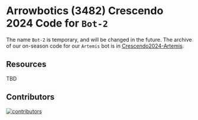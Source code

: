 # Arrowbotics (3482) Crescendo 2024 Code for `Bot-2`

The name `Bot-2` is temporary, and will be changed in the future.
The archive of our on-season code for our `Artemis` bot is in [Crescendo2024-Artemis](https://github.com/team-3482/Crescendo2024-Artemis/tree/onseason-archive).

## Resources
TBD

## Contributors

<a href="https://github.com/team-3482/Crescendo2024-Bot-2/graphs/contributors">
  <img src="https://contrib.rocks/image?repo=team-3482/Crescendo2024-Bot-2" alt="contributors"/>
</a>
